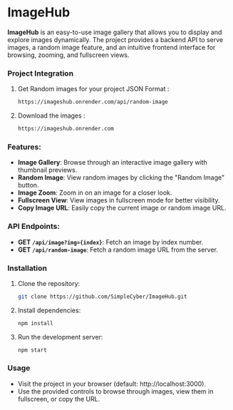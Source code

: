 # ImageHub

**ImageHub** is an easy-to-use image gallery that allows you to display and explore images dynamically. The project provides a backend API to serve images, a random image feature, and an intuitive frontend interface for browsing, zooming, and fullscreen views.

### Project Integration
1. Get Random images for your project JSON Format : 
   ```bash
   https://imageshub.onrender.com/api/random-image
   ```
2. Download the images :
   ```bash
   https://imageshub.onrender.com
   ```

### Features:
- **Image Gallery**: Browse through an interactive image gallery with thumbnail previews.
- **Random Image**: View random images by clicking the "Random Image" button.
- **Image Zoom**: Zoom in on an image for a closer look.
- **Fullscreen View**: View images in fullscreen mode for better visibility.
- **Copy Image URL**: Easily copy the current image or random image URL.

### API Endpoints:
- **GET `/api/image?img={index}`**: Fetch an image by index number.
- **GET `/api/random-image`**: Fetch a random image URL from the server.

### Installation

1. Clone the repository:
   ```bash
   git clone https://github.com/SimpleCyber/ImageHub.git
   ```
2. Install dependencies:
   ```bash
   npm install
   ```
3. Run the development server:
   ```bash
   npm start
   ```

### Usage
- Visit the project in your browser (default: http://localhost:3000).
- Use the provided controls to browse through images, view them in fullscreen, or copy the URL.
